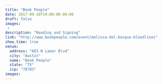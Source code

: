 ```yaml
---
title: "Book People"
date: 2017-09-18T19:00:00-04:00
draft: false
images:
 - 
description: "Reading and Signing"
link: "http://www.bookpeople.com/event/melissa-del-bosque-bloodlines"
show_time: true
venue:
  address: "603 N Lamar Blvd"
  city: "Austin"
  name: "Book People"
  state: "TX"
  zip: "78703"
images:
---
```

